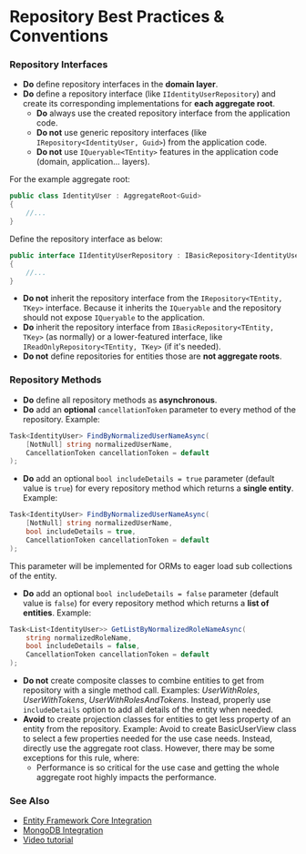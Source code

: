 # Repository Best Practices & Conventions

### Repository Interfaces

* **Do** define repository interfaces in the **domain layer**.
* **Do** define a repository interface (like `IIdentityUserRepository`) and create its corresponding implementations for **each aggregate root**.
  * **Do** always use the created repository interface from the application code.
  * **Do not** use generic repository interfaces (like `IRepository<IdentityUser, Guid>`) from the application code.
  * **Do not** use `IQueryable<TEntity>` features in the application code (domain, application... layers).

For the example aggregate root:

````C#
public class IdentityUser : AggregateRoot<Guid>
{
    //...
}
````

Define the repository interface as below:

````C#
public interface IIdentityUserRepository : IBasicRepository<IdentityUser, Guid>
{
    //...
}
````

* **Do not** inherit the repository interface from the `IRepository<TEntity, TKey>` interface. Because it inherits the `IQueryable` and the repository should not expose `IQueryable` to the application.
* **Do** inherit the repository interface from `IBasicRepository<TEntity, TKey>` (as normally) or a lower-featured interface, like `IReadOnlyRepository<TEntity, TKey>` (if it's needed).
* **Do not** define repositories for entities those are **not aggregate roots**.

### Repository Methods

* **Do** define all repository methods as **asynchronous**.
* **Do** add an **optional** `cancellationToken` parameter to every method of the repository. Example:

````C#
Task<IdentityUser> FindByNormalizedUserNameAsync(
    [NotNull] string normalizedUserName,
    CancellationToken cancellationToken = default
);
````

* **Do** add an optional `bool includeDetails = true` parameter (default value is `true`) for every repository method which returns a **single entity**. Example:

````C#
Task<IdentityUser> FindByNormalizedUserNameAsync(
    [NotNull] string normalizedUserName,
    bool includeDetails = true,
    CancellationToken cancellationToken = default
);
````

This parameter will be implemented for ORMs to eager load sub collections of the entity.

* **Do** add an optional `bool includeDetails = false` parameter (default value is `false`) for every repository method which returns a **list of entities**. Example:

````C#
Task<List<IdentityUser>> GetListByNormalizedRoleNameAsync(
    string normalizedRoleName, 
    bool includeDetails = false,
    CancellationToken cancellationToken = default
);
````

* **Do not** create composite classes to combine entities to get from repository with a single method call. Examples: *UserWithRoles*, *UserWithTokens*, *UserWithRolesAndTokens*. Instead, properly use `includeDetails` option to add all details of the entity when needed.
* **Avoid** to create projection classes for entities to get less property of an entity from the repository. Example: Avoid to create BasicUserView class to select a few properties needed for the use case needs. Instead, directly use the aggregate root class. However, there may be some exceptions for this rule, where:
  * Performance is so critical for the use case and getting the whole aggregate root highly impacts the performance.

### See Also

* [Entity Framework Core Integration](./entity-framework-core-integration.md)
* [MongoDB Integration](./mongodb-integration.md)
* [Video tutorial](https://abp.io/video-courses/essentials/generic-repositories)